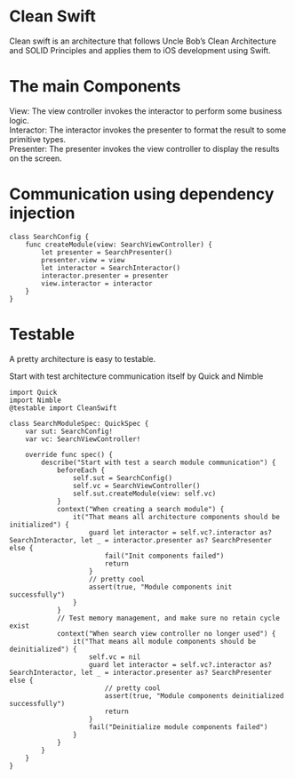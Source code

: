# Clean Swift

Clean swift is an architecture that follows Uncle Bob’s Clean Architecture and SOLID Principles and applies them to iOS development using Swift.

# The main Components

View: The view controller invokes the interactor to perform some business logic.\
Interactor: The interactor invokes the presenter to format the result to some primitive types.\
Presenter: The presenter invokes the view controller to display the results on the screen.

# Communication using dependency injection
```
class SearchConfig {
    func createModule(view: SearchViewController) {
        let presenter = SearchPresenter()
        presenter.view = view
        let interactor = SearchInteractor()
        interactor.presenter = presenter
        view.interactor = interactor
    }
}
``` 

# Testable 
A pretty architecture is easy to testable.

Start with test architecture communication itself by Quick and Nimble

```
import Quick
import Nimble
@testable import CleanSwift

class SearchModuleSpec: QuickSpec {
    var sut: SearchConfig!
    var vc: SearchViewController!
    
    override func spec() {
        describe("Start with test a search module communication") {
            beforeEach {
                self.sut = SearchConfig()
                self.vc = SearchViewController()
                self.sut.createModule(view: self.vc)
            }
            context("When creating a search module") {
                it("That means all architecture components should be initialized") {
                    guard let interactor = self.vc?.interactor as? SearchInteractor, let _ = interactor.presenter as? SearchPresenter else {
                        fail("Init components failed")
                        return
                    }
                    // pretty cool
                    assert(true, "Module components init successfully")
                }
            }
            // Test memory management, and make sure no retain cycle exist
            context("When search view controller no longer used") {
                it("That means all module components should be deinitialized") {
                    self.vc = nil
                    guard let interactor = self.vc?.interactor as? SearchInteractor, let _ = interactor.presenter as? SearchPresenter else {
                        // pretty cool
                        assert(true, "Module components deinitialized successfully")
                        return
                    }
                    fail("Deinitialize module components failed")
                }
            }
        }
    }
}

